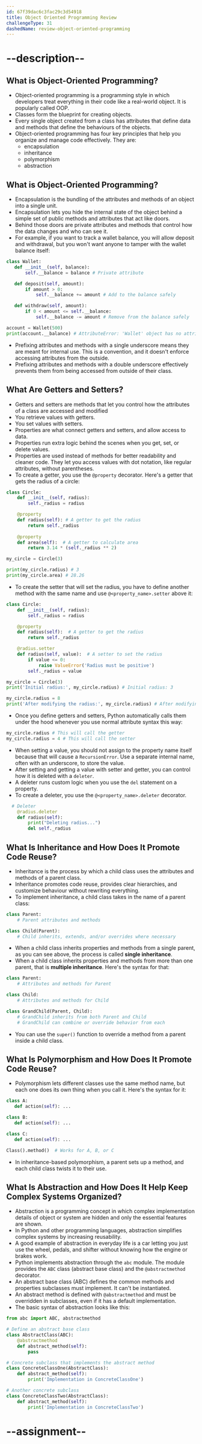 ```yaml
---
id: 67f39dac6c3fac29c3d54918
title: Object Oriented Programming Review
challengeType: 31
dashedName: review-object-oriented-programming
---
```


# --description--

## What is Object-Oriented Programming?

- Object-oriented programming is a programming style in which developers treat everything in their code like a real-world object. It is popularly called OOP.
- Classes form the blueprint for creating objects.
- Every single object created from a class has attributes that define data and methods that define the behaviours of the objects.
- Object-oriented programming has four key principles that help you organize and manage code effectively. They are:
  - encapsulation
  - inheritance
  - polymorphism
  - abstraction

## What is Object-Oriented Programming?

- Encapsulation is the bundling of the attributes and methods of an object into a single unit.
- Encapsulation lets you hide the internal state of the object behind a simple set of public methods and attributes that act like doors.
- Behind those doors are private attributes and methods that control how the data changes and who can see it.
- For example, if you want to track a wallet balance, you will allow deposit and withdrawal, but you won't want anyone to tamper with the wallet balance itself:

```py
class Wallet:
   def __init__(self, balance):
       self.__balance = balance # Private attribute

   def deposit(self, amount):
       if amount > 0:
           self.__balance += amount # Add to the balance safely

   def withdraw(self, amount):
       if 0 < amount <= self.__balance:
           self.__balance -= amount # Remove from the balance safely

account = Wallet(500)
print(account.__balance) # AttributeError: 'Wallet' object has no attribute '__balance'
```

- Prefixing attributes and methods with a single underscore means they are meant for internal use. This is a convention, and it doesn't enforce accessing attributes from the outside.
- Prefixing attributes and methods with a double underscore effectively prevents them from being accessed from outside of their class.

## What Are Getters and Setters?

- Getters and setters are methods that let you control how the attributes of a class are accessed and modified
- You retrieve values with getters.
- You set values with setters.
- Properties are what connect getters and setters, and allow access to data.
- Properties run extra logic behind the scenes when you get, set, or delete values.
- Properties are used instead of methods for better readability and cleaner code. They let you access values with dot notation, like regular attributes, without parentheses.
- To create a getter, you use the `@property` decorator. Here's a getter that gets the radius of a circle:

```py
class Circle:
    def __init__(self, radius):
        self._radius = radius

    @property
    def radius(self): # A getter to get the radius
        return self._radius
  
    @property
    def area(self):  # A getter to calculate area
        return 3.14 * (self._radius ** 2)

my_circle = Circle(3)

print(my_circle.radius) # 3
print(my_circle.area) # 28.26
```

- To create the setter that will set the radius, you have to define another method with the same name and use `@<property_name>.setter` above it:

```py
class Circle:
    def __init__(self, radius):
        self._radius = radius

    @property
    def radius(self):  # A getter to get the radius
        return self._radius

    @radius.setter
    def radius(self, value):  # A setter to set the radius
        if value <= 0:
            raise ValueError('Radius must be positive')
        self._radius = value

my_circle = Circle(3)
print('Initial radius:', my_circle.radius) # Initial radius: 3

my_circle.radius = 8
print('After modifying the radius:', my_circle.radius) # After modifying the radius: 8
```

- Once you define getters and setters, Python automatically calls them under the hood whenever you use normal attribute syntax this way:

```py
my_circle.radius # This will call the getter
my_circle.radius = 4 # This will call the setter
```

- When setting a value, you should not assign to the property name itself because that will cause a `RecursionError`. Use a separate internal name, often with an underscore, to store the value.
- After setting and getting a value with setter and getter, you can control how it is deleted with a `deleter`.
- A deleter runs custom logic when you use the `del` statement on a property.
- To create a deleter, you use the `@<property_name>.deleter` decorator.

```py
  # Deleter
    @radius.deleter
    def radius(self):
        print("Deleting radius...")
        del self._radius
```

## What Is Inheritance and How Does It Promote Code Reuse?

- Inheritance is the process by which a child class uses the attributes and methods of a parent class.
- Inheritance promotes code reuse, provides clear hierarchies, and customize behaviour without rewriting everything.
- To implement inheritance, a child class takes in the name of a parent class:

```py
class Parent:
    # Parent attributes and methods

class Child(Parent):
    # Child inherits, extends, and/or overrides where necessary
```

- When a child class inherits properties and methods from a single parent, as you can see above, the process is called **single inheritance**.
- When a child class inherits properties and methods from more than one parent, that is **multiple inheritance**. Here's the syntax for that:

```py
class Parent:
    # Attributes and methods for Parent

class Child:
    # Attributes and methods for Child

class GrandChild(Parent, Child):
    # GrandChild inherits from both Parent and Child
    # GrandChild can combine or override behavior from each
```

- You can use the `super()` function to override a method from a parent inside a child class.

## What Is Polymorphism and How Does It Promote Code Reuse?

- Polymorphism lets different classes use the same method name, but each one does its own thing when you call it. Here's the syntax for it:

```py
class A:
   def action(self): ...

class B:
   def action(self): ...

class C:
   def action(self): ...

Class().method()  # Works for A, B, or C
```

- In inheritance-based polymorphism, a parent sets up a method, and each child class twists it to their use. 

## What Is Abstraction and How Does It Help Keep Complex Systems Organized?

- Abstraction is a programming concept in which complex implementation details of object or system are hidden and only the essential features are shown.
- In Python and other programming languages, abstraction simplifies complex systems by increasing reusability.
- A good example of abstraction in everyday life is a car letting you just use the wheel, pedals, and shifter without knowing how the engine or brakes work.
- Python implements abstraction through the `abc` module. The module provides the `ABC` class (abstract base class) and the `@abstractmethod` decorator.
- An abstract base class (ABC) defines the common methods and properties subclasses must implement. It can't be instantiated.
- An abstract method is defined with `@abstractmethod` and must be overridden in subclasses, even if it has a default implementation.
- The basic syntax of abstraction looks like this:

```py
from abc import ABC, abstractmethod

# Define an abstract base class
class AbstractClass(ABC):
    @abstractmethod
    def abstract_method(self):
        pass

# Concrete subclass that implements the abstract method
class ConcreteClassOne(AbstractClass):
    def abstract_method(self):
        print('Implementation in ConcreteClassOne')

# Another concrete subclass
class ConcreteClassTwo(AbstractClass):
    def abstract_method(self):
        print('Implementation in ConcreteClassTwo')
```

# --assignment--

